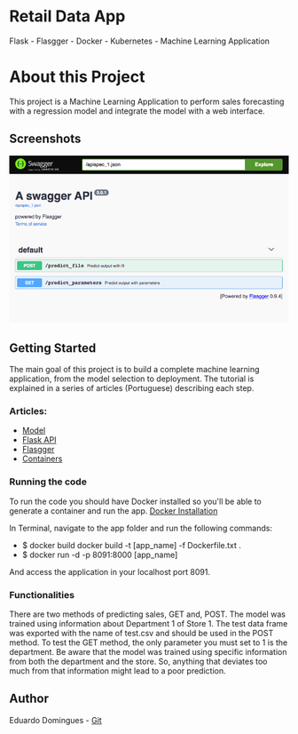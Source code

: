 # Retail Data App
Flask - Flasgger - Docker - Kubernetes - Machine Learning Application

# About this Project

This project is a Machine Learning Application to perform sales forecasting with a regression model and integrate the model with a web interface. 

## Screenshots 

![Flasgger Front-end](swagger_ui_01.png)

## Getting Started

The main goal of this project is to build a complete machine learning application, from the model selection to deployment. The tutorial is explained in a series of articles (Portuguese) describing each step. 

### Articles: 

- [Model](https://medium.com/@eduardo.p.domingues/da-modelagem-ao-deploy-modelos-691e87422007)
- [Flask API](https://medium.com/@eduardo.p.domingues/da-modelagem-ao-deploy-api-10788ef3a5f3)
- [Flasgger](https://medium.com/@eduardo.p.domingues/da-modelagem-ao-deploy-front-end-8f7cd02bd91c)
- [Containers](https://medium.com/@eduardo.p.domingues/da-modelagem-ao-deploy-containers-4facb34312cf)

### Running the code

To run the code you should have Docker installed so you'll be able to generate a container and run the app. 
[Docker Installation](https://docs.docker.com/get-docker/)

In Terminal, navigate to the app folder and run the following commands: 
- $ docker build docker build -t [app_name] -f Dockerfile.txt .
- $ docker run -d -p 8091:8000 [app_name]

And access the application in your localhost port 8091. 

### Functionalities 

There are two methods of predicting sales, GET and, POST. The model was trained using information about Department 1 of Store 1. The test data frame was exported with the name of test.csv and should be used in the POST method. To test the GET method, the only parameter you must set to 1 is the department. Be aware that the model was trained using specific information from both the department and the store. So, anything that deviates too much from that information might lead to a poor prediction. 

## Author
Eduardo Domingues - [Git](https://github.com/eduardopd)


